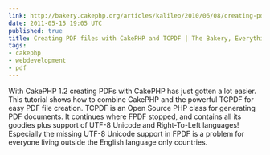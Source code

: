 ```yaml
---
link: http://bakery.cakephp.org/articles/kalileo/2010/06/08/creating-pdf-files-with-cakephp-and-tcpdf#
date: 2011-05-15 19:05 UTC
published: true
title: Creating PDF files with CakePHP and TCPDF | The Bakery, Everything CakePHP
tags:
- cakephp
- webdevelopment
- pdf
---
```


With CakePHP 1.2 creating PDFs with CakePHP has just gotten a lot easier. This tutorial shows how to combine CakePHP and the powerful TCPDF for easy PDF file creation.
TCPDF is an Open Source PHP class for generating PDF documents. It continues where FPDF stopped, and contains all its goodies plus support of UTF-8 Unicode and Right-To-Left languages! Especially the missing UTF-8 Unicode support in FPDF is a problem for everyone living outside the English language only countries.
